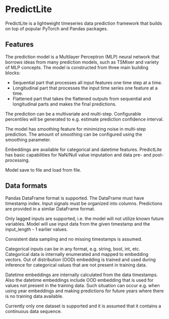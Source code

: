 # PredictLite

PredictLite is a lightweight timeseries data prediction framework that builds on top of popular PyTorch and Pandas packages. 

## Features

The prediction model is a Multilayer Perceptron (MLP) neural network that borrows ideas from many prediction models, such as TSMixer and variety of MLP concepts. The model is constructed from three main building blocks: 
* Sequential part that processes all input features one time step at a time.
* Longitudinal part that processes the input time series one feature at a time.
* Flattened part that takes the flattened outputs from sequential and longitudinal parts and makes the final predictions.

The prediction can be a multivariate and multi-step. Configurable percentiles will be generated to e.g. estimate prediction confidence interval. 

The model has smoothing feature for minimizing noise in multi-step prediction. The amount of smoothing can be configured using the smoothing parameter. 

Embeddings are available for categorical and datetime features. 
PredictLite has basic capabilities for NaN/Null value imputation and data pre- and post-processing.

Model save to file and load from file. 

## Data formats

Pandas DataFrame format is supported. The DataFrame must have timestamp index. Input signals must be organized into columns. Predictions are provided in a similar DataFrame format.

Only lagged inputs are supported, i.e. the model will not utilize known future variables. Model will use input data from the given timestamp and the input_length - 1 earlier values. 

Consistent data sampling and no missing timestamps is assumed.

Categorical inputs can be in any format, e.g. string, bool, int, etc. Categorical data is internally enumerated and mapped to embedding vectors. Out of distribution (OOD) embedding is trained and used during inference for categorical values that are not present in training data.

Datetime embeddings are internally calculated from the data timestamps. Also the datetime embeddings include OOD embedding that is used for values not present in the training data. Such situation can occur e.g. when using year embeddings and making predictions for future years where there is no training data available. 

Currently only one dataset is supported and it is assumed that it contains a continuous data sequence. 